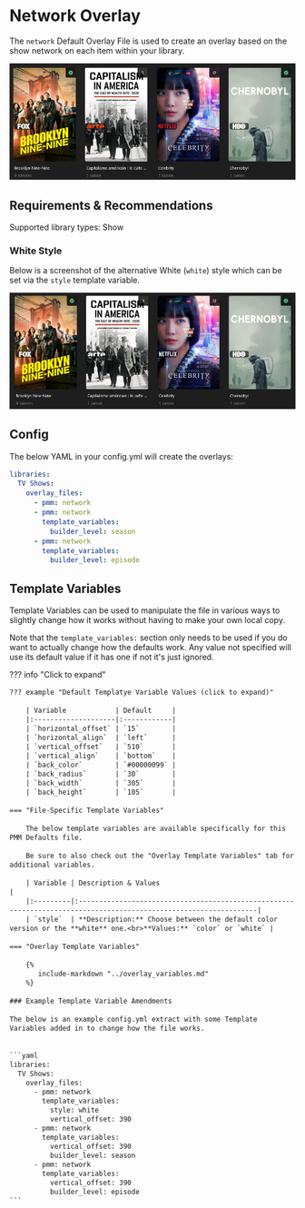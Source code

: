 # Network Overlay

The `network` Default Overlay File is used to create an overlay based on the show network on each item within your library.

![](images/Network_color.png)

## Requirements & Recommendations

Supported library types: Show

### White Style

Below is a screenshot of the alternative White (`white`) style which can be set via the `style` template variable.

![](images/Network_white.png)

## Config

The below YAML in your config.yml will create the overlays:

```yaml
libraries:
  TV Shows:
    overlay_files:
      - pmm: network
      - pmm: network
        template_variables:
          builder_level: season
      - pmm: network
        template_variables:
          builder_level: episode
```

## Template Variables

Template Variables can be used to manipulate the file in various ways to slightly change how it works without having to make your own local copy.

Note that the `template_variables:` section only needs to be used if you do want to actually change how the defaults work. Any value not specified will use its default value if it has one if not it's just ignored.

??? info "Click to expand"

    ??? example "Default Templatye Variable Values (click to expand)"

        | Variable            | Default     |
        |:--------------------|:------------|
        | `horizontal_offset` | `15`        |
        | `horizontal_align`  | `left`      |
        | `vertical_offset`   | `510`       |
        | `vertical_align`    | `bottom`    |
        | `back_color`        | `#00000099` |
        | `back_radius`       | `30`        |
        | `back_width`        | `305`       |
        | `back_height`       | `105`       |
        
    === "File-Specific Template Variables"

        The below template variables are available specifically for this PMM Defaults file.

        Be sure to also check out the "Overlay Template Variables" tab for additional variables.

        | Variable | Description & Values                                                                                              |
        |:---------|:------------------------------------------------------------------------------------------------------------------|
        | `style`  | **Description:** Choose between the default color version or the **white** one.<br>**Values:** `color` or `white` |

    === "Overlay Template Variables"

        {%
           include-markdown "../overlay_variables.md"
        %}

    ### Example Template Variable Amendments

    The below is an example config.yml extract with some Template Variables added in to change how the file works.


    ```yaml
    libraries:
      TV Shows:
        overlay_files:
          - pmm: network
            template_variables:
              style: white
              vertical_offset: 390
          - pmm: network
            template_variables:
              vertical_offset: 390
              builder_level: season
          - pmm: network
            template_variables:
              vertical_offset: 390
              builder_level: episode
    ```
